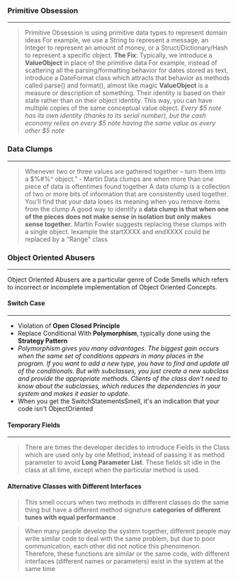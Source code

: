 
### Primitive Obsession
---
> Primitive Obsession is using primitive data types to represent domain ideas
> For example, we use a String to represent a message, an Integer to represent an amount of money, or a Struct/Dictionary/Hash to represent a specific object.
> **The Fix**: Typically, we introduce a **ValueObject** in place of the primitive data
> For example, instead of scattering all the parsing/formatting behavior for dates stored as text, introduce a DateFormat class which attracts that behavior as methods called parse() and format(), almost like magic
> **ValueObject** is a measure or description of something. Their identity is based on their state rather than on their object identity. This way, you can have multiple copies of the same conceptual value object. _Every $5 note has its own identity (thanks to its serial number), but the cash economy relies on every $5 note having the same value as every other $5 note_
### Data Clumps
---
>Whenever two or three values are gathered together – turn them into a $%#%^ object.” - Martin
>Data clumps are when more than one piece of data is oftentimes found together
>A data clump is a collection of two or more bits of information that are consistently used together. You’ll find that your data loses its meaning when you remove items from the clump
>A good way to identify a **data clump is that when one of the pieces does not make sense in isolation but only makes sense together**.
>Martin Fowler suggests replacing these clumps with a single object. Iexample  the startXXXX and endXXXX could be replaced by a "Range" class

### **Object Oriented Abusers** 
---
Object Oriented Abusers are a particular genre of Code Smells which refers to incorrect or incomplete implementation of Object Oriented Concepts.

#### Switch Case
---
- Violation of **Open Closed Principle**
- Replace Conditional With **Polymorphism**, typically done using the **Strategy Pattern**
- _Polymorphism gives you many advantages. The biggest gain occurs when the same set of conditions appears in many places in the program. If you want to add a new type, you have to find and update all of the conditionals. But with subclasses, you just create a new subclass and provide the appropriate methods. Clients of the class don't need to know about the subclasses, which reduces the dependencies in your system and makes it easier to update._
- When you get the SwitchStatementsSmell, it's an indication that your code isn't ObjectOriented

#### Temporary Fields
----
>There are times the developer decides to introduce Fields in the Class which are used only by one Method, instead of passing it as method parameter to avoid **Long Parameter List**. These fields sit idle in the class at all time, except when the particular method is used.

#### Alternative Classes with Different Interfaces
>This smell occurs when two methods in different classes do the same thing but have a different method signature
>**categories of different tunes with equal performance** .

>When many people develop the system together, different people may write similar code to deal with the same problem, but due to poor communication, each other did not notice this phenomenon. Therefore, these functions are similar or the same code, with different interfaces (different names or parameters) exist in the system at the same time
<!--stackedit_data:
eyJoaXN0b3J5IjpbLTE0MzQ0OTY3OCwtMTA2Njk1NjM3OCwxMT
I5NTU3OTU0LC01MTAyNTgxNSw1OTM4NDY4MDgsODM2MzE0Nzg2
LDU4NjY2NDM5NiwtMTgwMzMyMjMxLC0yOTc2ODQ0ODQsMTAwOD
A4MzQ5Nl19
-->